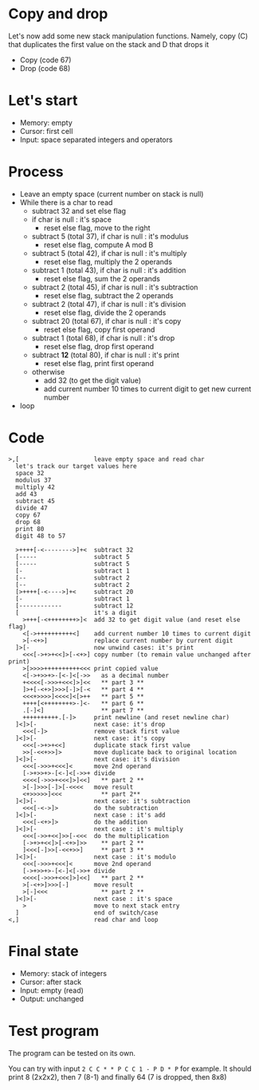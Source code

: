 # Copy and drop

Let's now add some new stack manipulation functions. Namely, copy (C) that duplicates the first value on the stack and D that drops it
* Copy (code 67)
* Drop (code 68)

# Let's start

* Memory: empty
* Cursor: first cell
* Input: space separated integers and operators

# Process

* Leave an empty space (current number on stack is null)
* While there is a char to read
  * subtract 32 and set else flag
  * if char is null : it's space
    * reset else flag, move to the right
  * subtract 5 (total 37), if char is null : it's modulus
    * reset else flag, compute A mod B
  * subtract 5 (total 42), if char is null : it's multiply
    * reset else flag, multiply the 2 operands
  * subtract 1 (total 43), if char is null : it's addition
    * reset else flag, sum the 2 operands
  * subtract 2 (total 45), if char is null : it's subtraction
    * reset else flag, subtract the 2 operands
  * subtract 2 (total 47), if char is null : it's division
    * reset else flag, divide the 2 operands
  * subtract 20 (total 67), if char is null : it's copy
    * reset else flag, copy first operand
  * subtract 1 (total 68), if char is null : it's drop
    * reset else flag, drop first operand
  * subtract **12** (total 80), if char is null : it's print
    * reset else flag, print first operand
  * otherwise
    * add 32 (to get the digit value)
    * add current number 10 times to current digit to get new current number
* loop

# Code
```
>,[                     leave empty space and read char
  let's track our target values here
  space 32
  modulus 37
  multiply 42
  add 43
  subtract 45
  divide 47
  copy 67
  drop 68
  print 80
  digit 48 to 57

  >++++[-<-------->]+<  subtract 32
  [-----                subtract 5
  [-----                subtract 5
  [-                    subtract 1
  [--                   subtract 2
  [--                   subtract 2
  [>++++[-<---->]+<     subtract 20
  [-                    subtract 1
  [------------         subtract 12
  [                     it's a digit
    >+++[-<++++++++>]<  add 32 to get digit value (and reset else flag)
    <[->++++++++++<]    add current number 10 times to current digit
    >[-<+>]             replace current number by current digit
  ]>[-                  now unwind cases: it's print
    <<<[->+>+<<]>[-<+>] copy number (to remain value unchanged after print)
    >[>>>>++++++++++<<< print copied value
    <[->+>>+>-[<-]<[->>   as a decimal number
    +<<<<[->>>+<<<]>]<<   ** part 3 **
    ]>+[-<+>]>>>[-]>[-<   ** part 4 **
    <<<+>>>>]<<<<]<[>++   ** part 5 **
    ++++[<++++++++>-]<-   ** part 6 **
    .[-]<]                ** part 7 **
    ++++++++++.[-]>     print newline (and reset newline char)
  ]<]>[-                next case: it's drop
    <<<[-]>             remove stack first value
  ]<]>[-                next case: it's copy
    <<<[->+>+<<]        duplicate stack first value
    >>[-<<+>>]>         move duplicate back to original location
  ]<]>[-                next case: it's division
    <<<[->>>+<<<]<      move 2nd operand
    [->+>>+>-[<-]<[->>+ divide
    <<<<[->>>+<<<]>]<<]   ** part 2 **
    >[-]>>>[-]>[-<<<<   move result
    <+>>>>>]<<<           ** part 2**
  ]<]>[-                next case: it's subtraction
    <<<[-<->]>          do the subtraction
  ]<]>[-                next case : it's add
    <<<[-<+>]>          do the addition
  ]<]>[-                next case : it's multiply
    <<<[->>+<<]>>[-<<<  do the multiplication
    [->+>+<<]>[-<+>]>>    ** part 2 **
    ]<<<[-]>>[-<<+>>]     ** part 3 **
  ]<]>[-                next case : it's modulo
    <<<[->>>+<<<]<      move 2nd operand
    [->+>>+>-[<-]<[->>+ divide
    <<<<[->>>+<<<]>]<<]   ** part 2 **
    >[-<+>]>>>[-]       move result
    >[-]<<<               ** part 2 **
  ]<]>[-                next case : it's space
    >                   move to next stack entry
  ]                     end of switch/case
<,]                     read char and loop
```

# Final state

* Memory: stack of integers
* Cursor: after stack
* Input: empty (read)
* Output: unchanged

# Test program

The program can be tested on its own.

You can try with input `2 C C * * P C C 1 - P D * P` for example. It should print 8 (2x2x2), then 7 (8-1) and finally 64 (7 is dropped, then 8x8)
